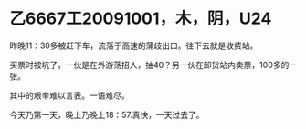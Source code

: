 # 乙6667工20091001，木，阴，U24

昨晚11：30多被赶下车，流落于高速的蒲歧出口。往下去就是收费站。

买票时被坑了，一伙是在外游荡招人，抽40？另一伙在卸货站内卖票，100多的一张。

其中的艰辛难以言表。一语难尽。

今天乃第一天，晚上乃晚上18：57.真快，一天过去了。
